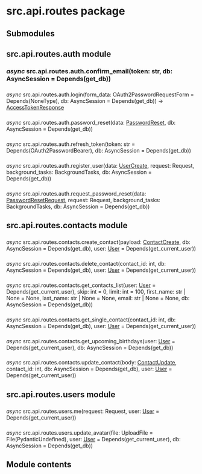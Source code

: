 # src.api.routes package

## Submodules

## src.api.routes.auth module

### *async* src.api.routes.auth.confirm_email(token: str, db: AsyncSession = Depends(get_db))

###
*async* src.api.routes.auth.login(form_data: OAuth2PasswordRequestForm = Depends(NoneType), db: AsyncSession = Depends(get_db)) → [AccessTokenResponse](src.api.md#src.api.schemas.AccessTokenResponse)

###
*async* src.api.routes.auth.password_reset(data: [PasswordReset](src.api.md#src.api.schemas.PasswordReset), db: AsyncSession = Depends(get_db))

###
*async* src.api.routes.auth.refresh_token(token: str = Depends(OAuth2PasswordBearer), db: AsyncSession = Depends(get_db))

###
*async* src.api.routes.auth.register_user(data: [UserCreate](src.api.md#src.api.schemas.UserCreate), request: Request, background_tasks: BackgroundTasks, db: AsyncSession = Depends(get_db))

###
*async* src.api.routes.auth.request_password_reset(data: [PasswordResetRequest](src.api.md#src.api.schemas.PasswordResetRequest), request: Request, background_tasks: BackgroundTasks, db: AsyncSession = Depends(get_db))

## src.api.routes.contacts module

###
*async* src.api.routes.contacts.create_contact(payload: [ContactCreate](src.api.md#src.api.schemas.ContactCreate), db: AsyncSession = Depends(get_db), user: [User](src.database.md#src.database.models.User) = Depends(get_current_user))

###
*async* src.api.routes.contacts.delete_contact(contact_id: int, db: AsyncSession = Depends(get_db), user: [User](src.database.md#src.database.models.User) = Depends(get_current_user))

###
*async* src.api.routes.contacts.get_contacts_list(user: [User](src.database.md#src.database.models.User) = Depends(get_current_user), skip: int = 0, limit: int = 100, first_name: str | None = None, last_name: str | None = None, email: str | None = None, db: AsyncSession = Depends(get_db))

###
*async* src.api.routes.contacts.get_single_contact(contact_id: int, db: AsyncSession = Depends(get_db), user: [User](src.database.md#src.database.models.User) = Depends(get_current_user))

###
*async* src.api.routes.contacts.get_upcoming_birthdays(user: [User](src.database.md#src.database.models.User) = Depends(get_current_user), db: AsyncSession = Depends(get_db))

###
*async* src.api.routes.contacts.update_contact(body: [ContactUpdate](src.api.md#src.api.schemas.ContactUpdate), contact_id: int, db: AsyncSession = Depends(get_db), user: [User](src.database.md#src.database.models.User) = Depends(get_current_user))

## src.api.routes.users module

###
*async* src.api.routes.users.me(request: Request, user: [User](src.database.md#src.database.models.User) = Depends(get_current_user))

###
*async* src.api.routes.users.update_avatar(file: UploadFile = File(PydanticUndefined), user: [User](src.database.md#src.database.models.User) = Depends(get_current_user), db: AsyncSession = Depends(get_db))

## Module contents
